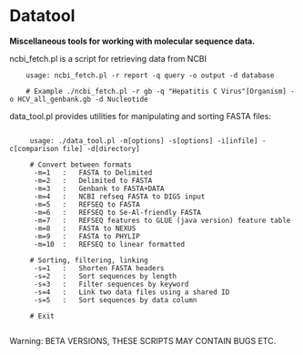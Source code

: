 # Datatool

**Miscellaneous tools for working with molecular sequence data.**

ncbi_fetch.pl is a script for retrieving data from NCBI

```
  	usage: ncbi_fetch.pl -r report -q query -o output -d database

	# Example ./ncbi_fetch.pl -r gb -q "Hepatitis C Virus"[Organism] -o HCV_all_genbank.gb -d Nucleotide

```

data_tool.pl provides utilities for manipulating and sorting FASTA files:


```

	 usage: ./data_tool.pl -m[options] -s[options] -i[infile] -c[comparison file] -d[directory]

	 # Convert between formats
	  -m=1   :   FASTA to Delimited
	  -m=2   :   Delimited to FASTA
	  -m=3   :   Genbank to FASTA+DATA
	  -m=4   :   NCBI refseq FASTA to DIGS input
	  -m=5   :   REFSEQ to FASTA
	  -m=6   :   REFSEQ to Se-Al-friendly FASTA
	  -m=7   :   REFSEQ features to GLUE (java version) feature table
	  -m=8   :   FASTA to NEXUS
	  -m=9   :   FASTA to PHYLIP
	  -m=10  :   REFSEQ to linear formatted

	 # Sorting, filtering, linking
	  -s=1   :   Shorten FASTA headers
	  -s=2   :   Sort sequences by length
	  -s=3   :   Filter sequences by keyword
	  -s=4   :   Link two data files using a shared ID
	  -s=5   :   Sort sequences by data column

	 # Exit


```

Warning: BETA VERSIONS, THESE SCRIPTS MAY CONTAIN BUGS ETC. 
